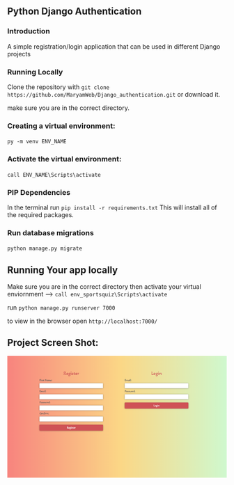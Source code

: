 ## Python Django Authentication 
### Introduction
A simple registration/login application that can be used in different Django projects

### Running Locally
Clone the repository with `git clone https://github.com/MaryamWeb/Django_authentication.git` or download it. 

make sure you are in the correct directory.

### Creating a virtual environment:
`py -m venv ENV_NAME`

### Activate the virtual environment:
`call ENV_NAME\Scripts\activate` 

### PIP Dependencies
In the terminal run `pip install -r requirements.txt` This will install all of the required packages.

### Run database migrations
`python manage.py migrate`

## Running Your app locally
Make sure you are in the correct directory then activate your virtual enviornment   --> `call env_sportsquiz\Scripts\activate`

run `python manage.py runserver 7000`

to view in the browser open `http://localhost:7000/`

## Project Screen Shot:
![alt text](authenticate.png "Register and login page")